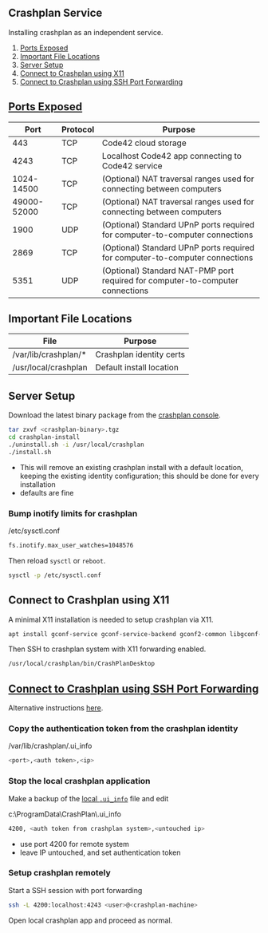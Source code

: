 Crashplan Service
-----------------
Installing crashplan as an independent service.

1. [Ports Exposed](#ports-exposed)
1. [Important File Locations](#important-file-locations)
1. [Server Setup](#server-setup)
1. [Connect to Crashplan using X11](#connect-to-crashplan-using-x11)
1. [Connect to Crashplan using SSH Port Forwarding](#connect-to-crashplan-using-ssh-port-forwarding)

[Ports Exposed][1]
------------------

| Port        | Protocol | Purpose                                                                        |
|-------------|----------|--------------------------------------------------------------------------------|
| 443         | TCP      | Code42 cloud storage                                                           |
| 4243        | TCP      | Localhost Code42 app connecting to Code42 service                              |
| 1024-14500  | TCP      | (Optional) NAT traversal ranges used for connecting between computers          |
| 49000-52000 | TCP      | (Optional) NAT traversal ranges used for connecting between computers          |
| 1900        | UDP      | (Optional) Standard UPnP ports required for computer-to-computer connections   |
| 2869        | TCP      | (Optional) Standard UPnP ports required for computer-to-computer connections   |
| 5351        | UDP      | (Optional) Standard NAT-PMP port required for computer-to-computer connections |

Important File Locations
------------------------

| File                 | Purpose                  |
|----------------------|--------------------------|
| /var/lib/crashplan/* | Crashplan identity certs |
| /usr/local/crashplan | Default install location |

Server Setup
-------------
Download the latest binary package from the [crashplan console][2].

```bash
tar zxvf <crashplan-binary>.tgz
cd crashplan-install
./uninstall.sh -i /usr/local/crashplan
./install.sh
```
 * This will remove an existing crashplan install with a default location,
   keeping the existing identity configuration; this should be done for every
   installation
 * defaults are fine

### Bump inotify limits for crashplan

/etc/sysctl.conf
```bash
fs.inotify.max_user_watches=1048576
```

Then reload `sysctl` or `reboot`.
```bash
sysctl -p /etc/sysctl.conf
```

Connect to Crashplan using X11
------------------------------
A minimal X11 installation is needed to setup crashplan via X11.

```bash
apt install gconf-service gconf-service-backend gconf2-common libgconf-2-4 libxss1 libnss3 libasound2 libwebkitgtk-3.0-0
```

Then SSH to crashplan system with X11 forwarding enabled.

```bash
/usr/local/crashplan/bin/CrashPlanDesktop
```

[Connect to Crashplan using SSH Port Forwarding][3]
---------------------------------------------------
Alternative instructions [here][5].

### Copy the authentication token from the crashplan identity

/var/lib/crashplan/.ui_info
```bash
<port>,<auth token>,<ip>
```

### Stop the local crashplan application

Make a backup of the [local `.ui_info`][4] file and edit

c:\ProgramData\CrashPlan\\.ui_info
```bash
4200, <auth token from crashplan system>,<untouched ip>
```
 * use port 4200 for remote system
 * leave IP untouched, and set authentication token

### Setup crashplan remotely

Start a SSH session with port forwarding
```bash
ssh -L 4200:localhost:4243 <user>@<crashplan-machine>
```

Open local crashplan app and proceed as normal.

[1]: https://support.code42.com/Administrator/5/Planning_and_installing/TCP_and_UDP_ports_used_by_the_Code42_platform
[2]: https://web-ham-msp.crashplanpro.com/console/#/app-downloads
[3]: https://support.code42.com/CrashPlan/4/Configuring/Use_CrashPlan_on_a_headless_computer
[4]: https://support.code42.com/CrashPlan/4/Configuring/Use_CrashPlan_on_a_headless_computer#Locations_of_.ui_info
[5]: https://www.reddit.com/r/Crashplan/comments/82yi3t/headless_mode_working_on_67/